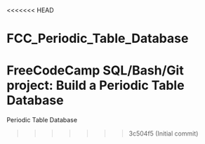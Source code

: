 <<<<<<< HEAD
# FCC_Periodic_Table_Database
FreeCodeCamp SQL/Bash/Git project: Build a Periodic Table Database
=======
Periodic Table Database
>>>>>>> 3c504f5 (Initial commit)
